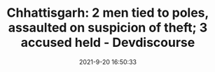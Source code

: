 ---
"title": "Chhattisgarh: 2 men tied to poles, assaulted on suspicion of theft; 3 accused held - Devdiscourse"
"date": "2021-9-20 16:50:33"
"feed_name": "GOOGLENEWSMINING"
"feed_website": "https://news.google.com/search?q=mining%2Bincident&hl=en-US&gl=US&ceid=US:en"
"feed_rss": "https://news.google.com/rss/search?q=mining%2Bincident&hl=en-US&gl=US&ceid=US:en"
"link": "https://www.devdiscourse.com/article/law-order/1737615-chhattisgarh-2-men-tied-to-poles-assaulted-on-suspicion-of-theft-3-accused-held"
"file": "_posts/2021-1-1-df3f2ae7076a89c7d94896303c9ae2fc3aa0ff4e.md"
"accident": "0"
"drilling": "0"
"dead": "0"
"injured": "0"
"where": "unknown site"
---